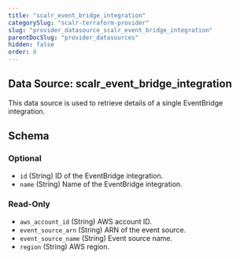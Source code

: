 ```yaml
---
title: "scalr_event_bridge_integration"
categorySlug: "scalr-terraform-provider"
slug: "provider_datasource_scalr_event_bridge_integration"
parentDocSlug: "provider_datasources"
hidden: false
order: 8
---
```

## Data Source: scalr_event_bridge_integration

This data source is used to retrieve details of a single EventBridge integration.



<!-- schema generated by tfplugindocs -->
## Schema

### Optional

- `id` (String) ID of the EventBridge integration.
- `name` (String) Name of the EventBridge integration.

### Read-Only

- `aws_account_id` (String) AWS account ID.
- `event_source_arn` (String) ARN of the event source.
- `event_source_name` (String) Event source name.
- `region` (String) AWS region.
